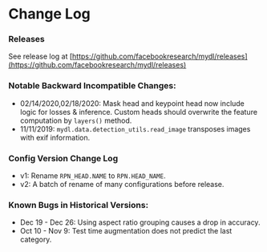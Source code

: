 # Change Log

### Releases
See release log at
[https://github.com/facebookresearch/mydl/releases](https://github.com/facebookresearch/mydl/releases)

### Notable Backward Incompatible Changes:

* 02/14/2020,02/18/2020: Mask head and keypoint head now include logic for losses & inference. Custom heads
	should overwrite the feature computation by `layers()` method.
* 11/11/2019: `mydl.data.detection_utils.read_image` transposes images with exif information.

### Config Version Change Log

* v1: Rename `RPN_HEAD.NAME` to `RPN.HEAD_NAME`.
* v2: A batch of rename of many configurations before release.

### Known Bugs in Historical Versions:
* Dec 19 - Dec 26: Using aspect ratio grouping causes a drop in accuracy.
* Oct 10 - Nov 9: Test time augmentation does not predict the last category.
